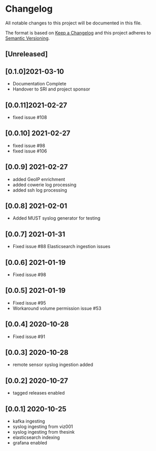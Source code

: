 # Changelog
All notable changes to this project will be documented in this file.

The format is based on [Keep a Changelog](http://keepachangelog.com/en/1.0.0/)
and this project adheres to [Semantic Versioning](http://semver.org/spec/v2.0.0.html).

## [Unreleased]

## [0.1.0]2021-03-10
- Documentation Complete
- Handover to SRI and project sponsor

## [0.0.11]2021-02-27
- fixed issue #108

## [0.0.10] 2021-02-27
- fixed issue #98
- fixed issue #106

## [0.0.9] 2021-02-27
- added GeoIP enrichment
- added cowerie log processing
- added ssh log processing

## [0.0.8] 2021-02-01
- Added MUST syslog generator for testing

## [0.0.7] 2021-01-31
- Fixed issue #88 Elasticsearch ingestion issues

## [0.0.6] 2021-01-19
- Fixed issue #98

## [0.0.5] 2021-01-19
- Fixed issue #95
- Workaround volume permission issue #53

## [0.0.4] 2020-10-28
- Fixed issue #91

## [0.0.3] 2020-10-28
- remote sensor syslog ingestion added

## [0.0.2] 2020-10-27
- tagged releases enabled

## [0.0.1] 2020-10-25
- kafka ingesting
- syslog ingesting from viz001
- syslog ingesting from thesink
- elasticsearch indexing
- grafana enabled
